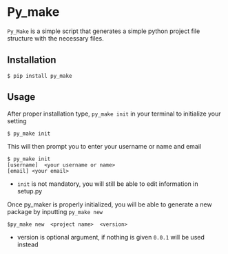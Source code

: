 # Py_make

`Py_Make` is a simple script that generates a simple python project file structure with the necessary files. 



## Installation

    $ pip install py_make

## Usage

After proper installation type, `py_make init` in your terminal to initialize your setting 

    $ py_make init

This will then prompt you to enter your username or name and email

    $ py_make init
    [username]  <your username or name>
    [email] <your email>

- `init` is not mandatory, you will still be able to edit information in setup.py

Once py_maker is properly initialized, you will be able to generate a new package by inputting `py_make new`

    $py_make new  <project name>  <version>

- version is optional argument, if nothing is given `0.0.1` will be used instead

